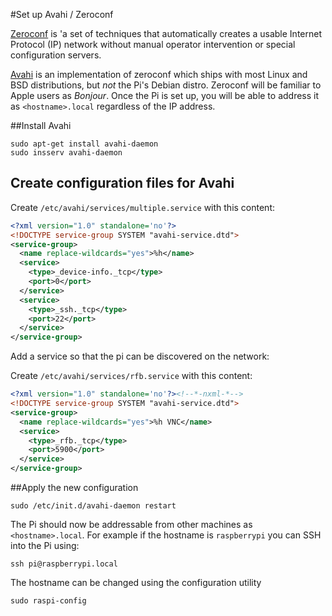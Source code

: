 #Set up Avahi / Zeroconf 

[Zeroconf](http://en.wikipedia.org/wiki/Zero_configuration_networking) is 'a set of techniques that automatically 
creates a usable Internet Protocol (IP) network without manual operator intervention or special configuration servers.

[Avahi](http://en.wikipedia.org/wiki/Avahi_(software)) is an implementation of zeroconf which ships with most Linux 
and BSD distributions, but _not_ the Pi's Debian distro. Zeroconf will be familiar to Apple users as *Bonjour*. 
Once the Pi is set up, you will be able to address it as `<hostname>.local` regardless of the IP address.

##Install Avahi
 
```shell
sudo apt-get install avahi-daemon
sudo insserv avahi-daemon
```

## Create configuration files for Avahi

Create `/etc/avahi/services/multiple.service` with this content:

```xml
<?xml version="1.0" standalone='no'?>
<!DOCTYPE service-group SYSTEM "avahi-service.dtd">
<service-group>
  <name replace-wildcards="yes">%h</name>
  <service>
    <type>_device-info._tcp</type>
    <port>0</port>
  </service>
  <service>
    <type>_ssh._tcp</type>
    <port>22</port>
  </service>
</service-group>
```
Add a service so that the pi can be discovered on the network:

Create `/etc/avahi/services/rfb.service` with this content:

```xml
<?xml version="1.0" standalone='no'?><!--*-nxml-*-->
<!DOCTYPE service-group SYSTEM "avahi-service.dtd">
<service-group>
  <name replace-wildcards="yes">%h VNC</name>
  <service>
    <type>_rfb._tcp</type>
    <port>5900</port>
  </service>
</service-group>
```

##Apply the new configuration

`sudo /etc/init.d/avahi-daemon restart`

The Pi should now be addressable from other machines as `<hostname>.local`. For example if the hostname is `raspberrypi` you can SSH into the Pi using:

`ssh pi@raspberrypi.local`

The hostname can be changed using the configuration utility

```shell
sudo raspi-config
```

